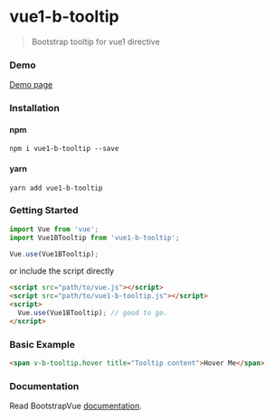 # vue1-b-tooltip
> Bootstrap tooltip for vue1 directive

### Demo

[Demo page](https://iml885203.github.io/vue1-b-tooltip)

### Installation

#### npm
```
npm i vue1-b-tooltip --save
```
#### yarn
```
yarn add vue1-b-tooltip
```

### Getting Started
```javascript
import Vue from 'vue';
import Vue1BTooltip from 'vue1-b-tooltip';

Vue.use(Vue1BTooltip);
```

or include the script directly

```html
<script src="path/to/vue.js"></script>
<script src="path/to/vue1-b-tooltip.js"></script>
<script>
  Vue.use(Vue1BTooltip); // good to go.
</script>
```

### Basic Example
```html
<span v-b-tooltip.hover title="Tooltip content">Hover Me</span>
```

### Documentation
Read BootstrapVue [documentation](https://bootstrap-vue.org/docs/directives/tooltip).
